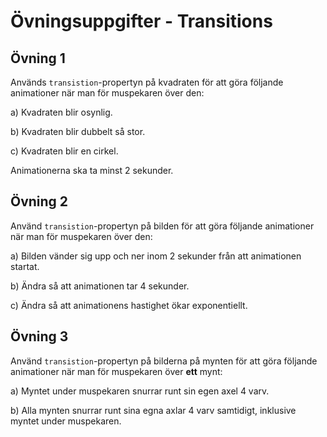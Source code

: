 # Övningsuppgifter - Transitions

## Övning 1
Används `transistion`-propertyn på kvadraten för att göra följande animationer när man för muspekaren över den:

a) Kvadraten blir osynlig.

b) Kvadraten blir dubbelt så stor.

c) Kvadraten blir en cirkel.

Animationerna ska ta minst 2 sekunder.

## Övning 2
Använd `transistion`-propertyn på bilden för att göra följande animationer när man för muspekaren över den:

a) Bilden vänder sig upp och ner inom 2 sekunder från att animationen startat.

b) Ändra så att animationen tar 4 sekunder.

c) Ändra så att animationens hastighet ökar exponentiellt.

## Övning 3
Använd `transistion`-propertyn på bilderna på mynten för att göra följande animationer när man för muspekaren över __ett__ mynt:

a) Myntet under muspekaren snurrar runt sin egen axel 4 varv.

b) Alla mynten snurrar runt sina egna axlar 4 varv samtidigt, inklusive myntet under muspekaren.
